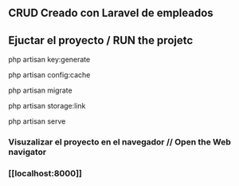## CRUD Creado con Laravel de empleados

## Ejuctar el proyecto / RUN the projetc

php artisan key:generate

php artisan config:cache

php artisan migrate

php artisan storage:link

php artisan serve

### Visuzalizar el proyecto en el navegador // Open the Web navigator 
### [[localhost:8000]]
